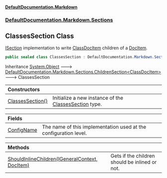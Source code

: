 #### [DefaultDocumentation\.Markdown](../../../../index.md 'index')
### [DefaultDocumentation\.Markdown\.Sections](../../../../index.md#DefaultDocumentation.Markdown.Sections 'DefaultDocumentation\.Markdown\.Sections')

## ClassesSection Class

[ISection](https://github.com/Doraku/DefaultDocumentation/blob/master/documentation/api/DefaultDocumentation/Api/ISection/index.md 'DefaultDocumentation\.Api\.ISection') implementation to write [ClassDocItem](https://github.com/Doraku/DefaultDocumentation/blob/master/documentation/api/DefaultDocumentation/Models/Types/ClassDocItem/index.md 'DefaultDocumentation\.Models\.Types\.ClassDocItem') children of a [DocItem](https://github.com/Doraku/DefaultDocumentation/blob/master/documentation/api/DefaultDocumentation/Models/DocItem/index.md 'DefaultDocumentation\.Models\.DocItem')\.

```csharp
public sealed class ClassesSection : DefaultDocumentation.Markdown.Sections.ChildrenSection<DefaultDocumentation.Models.Types.ClassDocItem>
```

Inheritance [System\.Object](https://docs.microsoft.com/en-us/dotnet/api/System.Object 'System\.Object') &#129106; [DefaultDocumentation\.Markdown\.Sections\.ChildrenSection&lt;](../ChildrenSection_T_/index.md 'DefaultDocumentation\.Markdown\.Sections\.ChildrenSection\<T\>')[ClassDocItem](https://github.com/Doraku/DefaultDocumentation/blob/master/documentation/api/DefaultDocumentation/Models/Types/ClassDocItem/index.md 'DefaultDocumentation\.Models\.Types\.ClassDocItem')[&gt;](../ChildrenSection_T_/index.md 'DefaultDocumentation\.Markdown\.Sections\.ChildrenSection\<T\>') &#129106; ClassesSection

| Constructors | |
| :--- | :--- |
| [ClassesSection\(\)](ClassesSection().md 'DefaultDocumentation\.Markdown\.Sections\.ClassesSection\.ClassesSection\(\)') | Initialize a new instance of the [ClassesSection](index.md 'DefaultDocumentation\.Markdown\.Sections\.ClassesSection') type\. |

| Fields | |
| :--- | :--- |
| [ConfigName](ConfigName.md 'DefaultDocumentation\.Markdown\.Sections\.ClassesSection\.ConfigName') | The name of this implementation used at the configuration level\. |

| Methods | |
| :--- | :--- |
| [ShouldInlineChildren\(IGeneralContext, DocItem\)](ShouldInlineChildren(IGeneralContext,DocItem).md 'DefaultDocumentation\.Markdown\.Sections\.ClassesSection\.ShouldInlineChildren\(DefaultDocumentation\.IGeneralContext, DefaultDocumentation\.Models\.DocItem\)') | Gets if the children should be inlined or not\. |
